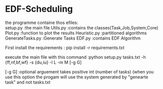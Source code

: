 # EDF-Scheduling
the programme containe thos efiles:	 
setup.py :the main file
Utils.py :contains the classes(Task,Job,System,Core)
Plot.py :function to plot the results
Heuristic.py :partitioned algorithms
GenerateTasks.py :Generate Tasks
EDF.py :contains EDF Algorithm



First install the requirements :  pip install -r requirements.txt
	
execute the main file with this command :python setup.py tasks.txt -h {ff,nf,bf,wf} -s {du,iu} -l L -m M [-g G]

[-g G] :optional arguement takes positive int (number of tasks) (when you use this option the progam will use the system 
	generated by "genearte task" and not tasks.txt
